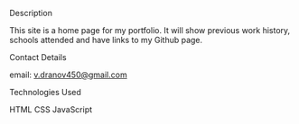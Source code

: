 Description

This site is a home page for my portfolio. 
It will show previous work history, schools attended and have links to my Github page.

Contact Details

email: v.dranov450@gmail.com

Technologies Used

HTML 
CSS 
JavaScript
